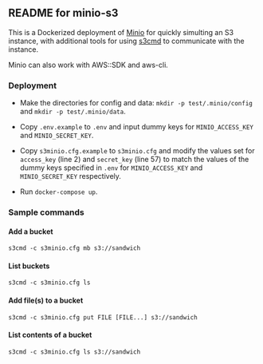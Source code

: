 ## README for minio-s3

This is a Dockerized deployment of [Minio](https://minio.io/) for quickly simulting an S3 instance, with additional tools for using [s3cmd](http://s3tools.org/usage) to communicate with the instance. 

Minio can also work with AWS::SDK and aws-cli.

### Deployment

* Make the directories for config and data: `mkdir -p test/.minio/config` and `mkdir -p test/.minio/data`.

* Copy `.env.example` to `.env` and input dummy keys for `MINIO_ACCESS_KEY` and `MINIO_SECRET_KEY`.

* Copy `s3minio.cfg.example` to `s3minio.cfg` and modify the values set for `access_key` (line 2) and `secret_key` (line 57) to match the values of the dummy keys specified in `.env` for `MINIO_ACCESS_KEY` and `MINIO_SECRET_KEY` respectively.

* Run `docker-compose up`.

### Sample commands

#### Add a bucket
```
s3cmd -c s3minio.cfg mb s3://sandwich
```

#### List buckets
```
s3cmd -c s3minio.cfg ls
```

#### Add file(s) to a bucket
```
s3cmd -c s3minio.cfg put FILE [FILE...] s3://sandwich
```

#### List contents of a bucket
```
s3cmd -c s3minio.cfg ls s3://sandwich

```
